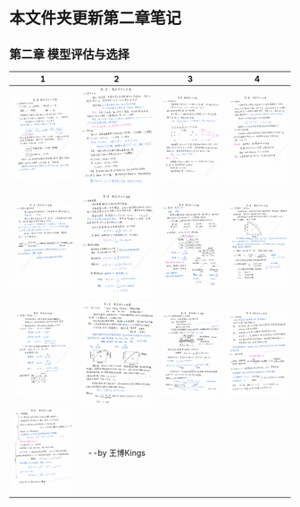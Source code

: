 # 本文件夹更新第二章笔记

## 第二章  模型评估与选择
| 1 | 2 | 3 |4 |
|:-----------:|:--------:|:---------:|:---------:|
|![](./%E6%89%AB%E6%8F%8F_%E5%89%AF%E6%9C%AC.jpg)| ![](./%E6%89%AB%E6%8F%8F0001_%E5%89%AF%E6%9C%AC.jpg)| ![](./%E6%89%AB%E6%8F%8F0002_%E5%89%AF%E6%9C%AC.jpg)|  ![](./%E6%89%AB%E6%8F%8F0003_%E5%89%AF%E6%9C%AC.jpg)| 
|![](./%E6%89%AB%E6%8F%8F0004_%E5%89%AF%E6%9C%AC.jpg)| ![](./%E6%89%AB%E6%8F%8F0005_%E5%89%AF%E6%9C%AC.jpg)| ![](./%E6%89%AB%E6%8F%8F0006_%E5%89%AF%E6%9C%AC.jpg)|  ![](./%E6%89%AB%E6%8F%8F0007_%E5%89%AF%E6%9C%AC.jpg)| 
|![](./%E6%89%AB%E6%8F%8F0008_%E5%89%AF%E6%9C%AC.jpg)| ![](./%E6%89%AB%E6%8F%8F0009_%E5%89%AF%E6%9C%AC.jpg)| ![](./%E6%89%AB%E6%8F%8F0010_%E5%89%AF%E6%9C%AC.jpg)|  ![](./%E6%89%AB%E6%8F%8F0011_%E5%89%AF%E6%9C%AC.jpg)| 
|![](./%E6%89%AB%E6%8F%8F0012_%E5%89%AF%E6%9C%AC.jpg)|--by 王博Kings||| 

